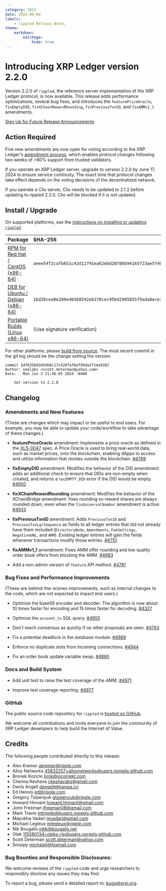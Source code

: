 ```yaml
---
category: 2024
date: 2024-06-04
labels:
    - rippled Release Notes
theme:
    markdown:
        editPage:
            hide: true
---
```

# Introducing XRP Ledger version 2.2.0

Version 2.2.0 of `rippled`, the reference server implementation of the XRP Ledger protocol, is now available. This release adds performance optimizations, several bug fixes, and introduces the `featurePriceOracle`, `fixEmptyDID`, `fixXChainRewardRounding`, `fixPreviousTxnID`, and `fixAMMv1_1` amendments.

[Sign Up for Future Release Announcements](https://groups.google.com/g/ripple-server)

<!-- BREAK -->

## Action Required

Five new amendments are now open for voting according to the XRP Ledger's [amendment process](https://xrpl.org/amendments.html), which enables protocol changes following two weeks of >80% support from trusted validators.

If you operate an XRP Ledger server, upgrade to version 2.2.0 by June 17, 2024 to ensure service continuity. The exact time that protocol changes take effect depends on the voting decisions of the decentralized network.

If you operate a Clio server, Clio needs to be updated to 2.1.2 before updating to rippled 2.2.0. Clio will be blocked if it is not updated.

## Install / Upgrade

On supported platforms, see the [instructions on installing or updating `rippled`](../../docs/infrastructure/installation/index.md).

| Package | SHA-256 |
|:--------|:--------|
| [RPM for Red Hat / CentOS (x86-64)](https://repos.ripple.com/repos/rippled-rpm/stable/rippled-2.2.0-1.el7.x86_64.rpm) | `aeee54f2cafb651c42d12791ea62ebd20786b94165723ae5f405a089f7eec80a` |
| [DEB for Ubuntu / Debian (x86-64)](https://repos.ripple.com/repos/rippled-deb/pool/stable/rippled_2.2.0-1_amd64.deb) | `1bd26cea8e289e40368542eb370cec95b42905855f9ada8ece361a43134834c9` |
| [Portable Builds (Linux x86-64)](https://github.com/XRPLF/rippled-portable-builds) | (Use signature verification) |

For other platforms, please [build from source](https://github.com/ripple/rippled/tree/master/Builds). The most recent commit in the git log should be the change setting the version:

```text
commit 2df635693d54b8c17c428faf6ef99da2f14a9382
Author: seelabs <scott.determan@yahoo.com>
Date:   Mon Jun 3 21:48:05 2024 -0400

    Set version to 2.2.0
```


## Changelog

### Amendments and New Features
(These are changes which may impact or be useful to end users. For example, you may be able to update your code/workflow to take advantage of these changes.)

- **featurePriceOracle** amendment: Implements a price oracle as defined in the [XLS-0047](https://github.com/XRPLF/XRPL-Standards/blob/master/XLS-0047-PriceOracles/README.md) spec. A Price Oracle is used to bring real-world data, such as market prices, onto the blockchain, enabling dApps to access and utilize information that resides outside the blockchain. [#4789](https://github.com/XRPLF/rippled/pull/4789) 

- **fixEmptyDID** amendment: Modifies the behavior of the DID amendment: adds an additional check to ensure that DIDs are non-empty when created, and returns a `tecEMPTY_DID` error if the DID would be empty. [#4950](https://github.com/XRPLF/rippled/pull/4950)

- **fixXChainRewardRounding** amendment: Modifies the behavior of the XChainBridge amendment: fixes rounding so reward shares are always rounded down, even when the `fixUniversalNumber` amendment is active. [#4933](https://github.com/XRPLF/rippled/pull/4933)

- **fixPreviousTxnID** amendment: Adds `PreviousTxnID` and `PreviousTxnLgrSequence` as fields to all ledger entries that did not already have them included (`DirectoryNode`, `Amendments`, `FeeSettings`, `NegativeUNL`, and `AMM`). Existing ledger entries will gain the fields whenever transactions modify those entries. [#4751](https://github.com/XRPLF/rippled/pull/4751). 

- **fixAMMv1_1** amendment: Fixes AMM offer rounding and low quality order book offers from blocking the AMM. [#4983](https://github.com/XRPLF/rippled/pull/4983)

- Add a non-admin version of `feature` API method. [#4781](https://github.com/XRPLF/rippled/pull/4781)

### Bug Fixes and Performance Improvements
(These are behind-the-scenes improvements, such as internal changes to the code, which are not expected to impact end users.)

- Optimize the base58 encoder and decoder. The algorithm is now about 10 times faster for encoding and 15 times faster for decoding. [#4327](https://github.com/XRPLF/rippled/pull/4327)

- Optimize the `account_tx` SQL query. [#4955](https://github.com/XRPLF/rippled/pull/4955)

- Don't reach consensus as quickly if no other proposals are seen. [#4763](https://github.com/XRPLF/rippled/pull/4763)

- Fix a potential deadlock in the database module. [#4989](https://github.com/XRPLF/rippled/pull/4989)

- Enforce no duplicate slots from incoming connections. [#4944](https://github.com/XRPLF/rippled/pull/4944)

- Fix an order book update variable swap. [#4890](https://github.com/XRPLF/rippled/pull/4890)

### Docs and Build System

- Add unit test to raise the test coverage of the AMM. [#4971](https://github.com/XRPLF/rippled/pull/4971)

- Improve test coverage reporting. [#4977](https://github.com/XRPLF/rippled/pull/4977)

### GitHub

The public source code repository for `rippled` is [hosted on GitHub](https://github.com/XRPLF/rippled).

We welcome all contributions and invite everyone to join the community of XRP Ledger developers to help build the Internet of Value.


## Credits

The following people contributed directly to this release:

- Alex Kremer <akremer@ripple.com>
- Alloy Networks <45832257+alloynetworks@users.noreply.github.com>
- Bronek Kozicki <brok@incorrekt.com>
- Chenna Keshava <ckeshavabs@gmail.com>
- Denis Angell <dangell@transia.co>
- Ed Hennis <ed@ripple.com>
- Gregory Tsipenyuk <gtsipenyuk@ripple.com>
- Howard Hinnant <howard.hinnant@gmail.com>
- John Freeman <jfreeman08@gmail.com>
- Mark Travis <mtrippled@users.noreply.github.com>
- Mayukha Vadari <mvadari@gmail.com>
- Michael Legleux <mlegleux@ripple.com>
- Nik Bougalis <nikb@bougalis.net>
- Olek <115580134+oleks-rip@users.noreply.github.com>
- Scott Determan <scott.determan@yahoo.com>
- Snoppy <michaleli@foxmail.com>

### Bug Bounties and Responsible Disclosures:

We welcome reviews of the `rippled` code and urge researchers to responsibly disclose any issues they may find.

To report a bug, please send a detailed report to: <bugs@xrpl.org>.
